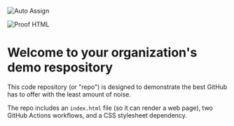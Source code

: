 ![Auto Assign](https://github.com/DACN-ASP-Netcore-MVC8/demo-repository/actions/workflows/auto-assign.yml/badge.svg)

![Proof HTML](https://github.com/DACN-ASP-Netcore-MVC8/demo-repository/actions/workflows/proof-html.yml/badge.svg)

# Welcome to your organization's demo respository
This code repository (or "repo") is designed to demonstrate the best GitHub has to offer with the least amount of noise.

The repo includes an `index.html` file (so it can render a web page), two GitHub Actions workflows, and a CSS stylesheet dependency.
